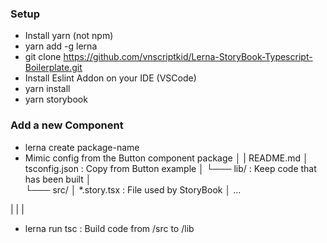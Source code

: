 ### Setup
* Install yarn (not npm)
* yarn add -g lerna
* git clone https://github.com/vnscriptkid/Lerna-StoryBook-Typescript-Boilerplate.git
* Install Eslint Addon on your IDE (VSCode)
* yarn install
* yarn storybook

### Add a new Component
* lerna create package-name
* Mimic config from the Button component
package
│ |  README.md
│   tsconfig.json : Copy from Button example
│
└─── lib/ : Keep code that has been built
│  
└─── src/
    │   *.story.tsx : File used by StoryBook
    │   ...
    
|
|
|
* lerna run tsc : Build code from /src to /lib
